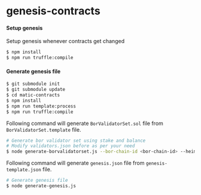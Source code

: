 # genesis-contracts

#### Setup genesis

Setup genesis whenever contracts get changed

```bash
$ npm install
$ npm run truffle:compile
```

#### Generate genesis file

```bash
$ git submodule init
$ git submodule update
$ cd matic-contracts
$ npm install
$ npm run template:process
$ npm run truffle:compile
```

Following command will generate `BorValidatorSet.sol` file from `BorValidatorSet.template` file.

```bash
# Generate bor validator set using stake and balance
# Modify validators.json before as per your need
$ node generate-borvalidatorset.js --bor-chain-id <bor-chain-id> --heimdall-chain-id <heimdall-chain-id>
```

Following command will generate `genesis.json` file from `genesis-template.json` file.

```bash
# Generate genesis file
$ node generate-genesis.js
```
